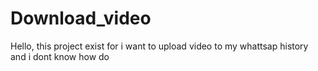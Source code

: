 # Download_video

Hello, this project exist for i want to upload video to my whattsap history and i dont know how do
